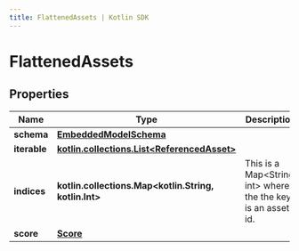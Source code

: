 ```yaml
---
title: FlattenedAssets | Kotlin SDK
---
```




# FlattenedAssets

## Properties
Name | Type | Description | Notes
------------ | ------------- | ------------- | -------------
**schema** | [**EmbeddedModelSchema**](EmbeddedModelSchema) |  |  [optional]
**iterable** | [**kotlin.collections.List&lt;ReferencedAsset&gt;**](ReferencedAsset) |  |  [optional]
**indices** | **kotlin.collections.Map&lt;kotlin.String, kotlin.Int&gt;** | This is a Map&lt;String, int&gt; where the the key is an asset id. |  [optional]
**score** | [**Score**](Score) |  |  [optional]




